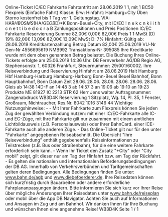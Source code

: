 Online-Ticket IC/EC Fahrkarte Fahrtantritt am 28.06.2019 1 1, mit 1 BC50 Flexpreis (Einfache Fahrt) Klasse: Erw: Hinfahrt: Hamburg+City Über: Storno kostenfrei bis 1 Tag vor 1. Geltungstag. VIA: HAR*HB*OS*MS*(HA/GE*OB*D)*K Bonn-Beuel+City, mit IC/EC ! n e k c n k i i t h c n e t t i b e d o c r a B Zahlungspositionen und Preis Positionen IC/EC Fahrkarte Reservierung Summe 82,00€ 0,00€ 82,00€ Preis 1 1 MwSt (D) 19% 82,00€ 13,09€ 82,00€ 13,09€ MwSt D: 7% Hinfahrt: Gültig ab: 28.06.2019 Kreditkartenzahlung Betrag Datum 82,00€ 25.06.2019 VU-Nr Gen-Nr 4556695619 NMB992 Transaktions-Nr 395085 Ihre Kreditkarte wurde mit dem oben genannten Betrag belastet. Die Buchung Ihres Online-Tickets erfolgte am 25.06.2019 14:36 Uhr. DB Fernverkehr AG/DB Regio AG, Stephensonstr. 1, 60326 Frankfurt, Steuernummer: 29/001/60002. Ihre Reiseverbindung und Reservierung Hinfahrt am 28.06.2019 Halt Hamburg Hbf Hamburg-Harburg Hamburg-Harburg Bonn-Beuel Beuel Bahnhof, Bonn Hauptbahnhof, Bonn Datum Zeit 28.06. 28.06. 28.06. 28.06. 28.06. 28.06. Gleis ab 14:38 14D-F an 14:48 3 ab 14:57 3 an 19:06 ab 19:10 an 19:23 Produkte ME 81927 IC 2213 STR 62 Herr Jens walter Auftragsnummer: Zangenabdruck WB3D4K Reservierung 1 Sitzplatz, Wg. 14, Pl. 35, 1 Fenster, Großraum, Nichtraucher, Res.Nr. 8042 1016 3146 44 Wichtige Nutzungshinweise: - - Mit Ihrer Fahrkarte zum Flexpreis können Sie jeden Zug der gewählten Verbindung nutzen: mit einer IC/EC-Fahrkarte alle IC- und EC-Züge, mit Ihre Fahrkarte gilt nur zusammen mit einem amtlichen Lichtbildausweis (z.B. Personalausweis) oder Ihrer BahnCard. einer ICE-Fahrkarte auch alle anderen Züge. - Das Online-Ticket gilt nur für den unter "Fahrkarte" angegebenen Reiseabschnitt. Die Übersicht "Ihre Reiseverbindung" enthält gegebenenfalls Reiseinformationen zu Teilstrecken (z.B. Bus oder Straßenbahn), für die eine weitere Fahrkarte erforderlich sein kann. - Wenn Ihr Ticket den Zusatz "+City" oder "City mobil" zeigt, gilt dieser nur am Tag der Hinfahrt bzw. am Tag der Rückfahrt. - Es gelten die nationalen und internationalen Beförderungsbedingungen der DB AG. Innerhalb von Verkehrsverbünden und Tarifgemeinschaften gelten deren Bedingungen. Alle Bedingungen finden Sie unter: www.bahn.de/agb und www.diebefoerderer.de. Ihre Reisedaten können sich kurzfristig durch Bauarbeiten oder andere erforderliche Fahrplananpassungen ändern. Bitte informieren Sie sich kurz vor Ihrer Reise über mögliche Änderungen Ihrer Reisedaten unter www.bahn.de/reiseplan oder mobil über die App DB Navigator. Achten Sie auch auf Informationen und Ansagen im Zug und am Bahnhof. Wir danken Ihnen für Ihre Buchung und wünschen Ihnen eine angenehme Reise! WB3D4K Seite 1 / 1